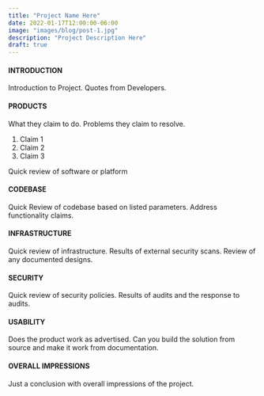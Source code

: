 ```yaml
---
title: "Project Name Here"
date: 2022-01-17T12:00:00-06:00
image: "images/blog/post-1.jpg"
description: "Project Description Here"
draft: true
---
```





#### INTRODUCTION

Introduction to Project. Quotes from Developers.

#### PRODUCTS

What they claim to do. Problems they claim to resolve.

1. Claim 1
2. Claim 2
3. Claim 3

Quick review of software or platform

#### CODEBASE

Quick Review of codebase based on listed parameters. Address functionality claims.

#### INFRASTRUCTURE

Quick review of infrastructure. Results of external security scans. Review of any documented designs.

#### SECURITY

Quick review of security policies. Results of audits and the response to audits.

#### USABILITY

Does the product work as advertised. Can you build the solution from source and make it work from documentation.

#### OVERALL IMPRESSIONS

Just a conclusion with overall impressions of the project.